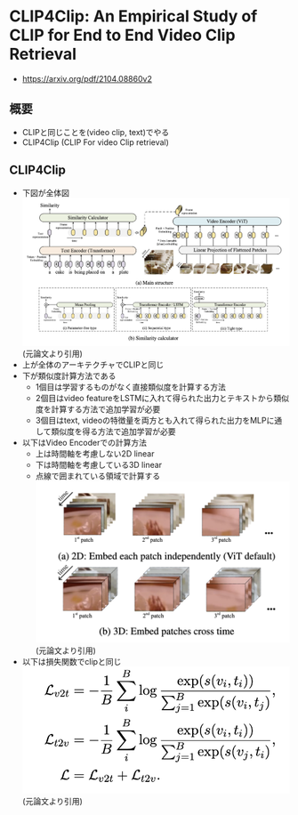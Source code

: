 # CLIP4Clip: An Empirical Study of CLIP for End to End Video Clip Retrieval

- https://arxiv.org/pdf/2104.08860v2


## 概要
- CLIPと同じことを(video clip, text)でやる
- CLIP4Clip (CLIP For video Clip retrieval)

## CLIP4Clip
- 下図が全体図
![arch](./images/arch.png)(元論文より引用)
- 上が全体のアーキテクチャでCLIPと同じ
- 下が類似度計算方法である
  - 1個目は学習するものがなく直接類似度を計算する方法
  - 2個目はvideo featureをLSTMに入れて得られた出力とテキストから類似度を計算する方法で追加学習が必要
  - 3個目はtext, videoの特徴量を両方とも入れて得られた出力をMLPに通して類似度を得る方法で追加学習が必要
- 以下はVideo Encoderでの計算方法
  - 上は時間軸を考慮しない2D linear
  - 下は時間軸を考慮している3D linear
  - 点線で囲まれている領域で計算する
![linear](./images/linear.png)(元論文より引用)
- 以下は損失関数でclipと同じ
![loss](./images/loss.png)(元論文より引用)